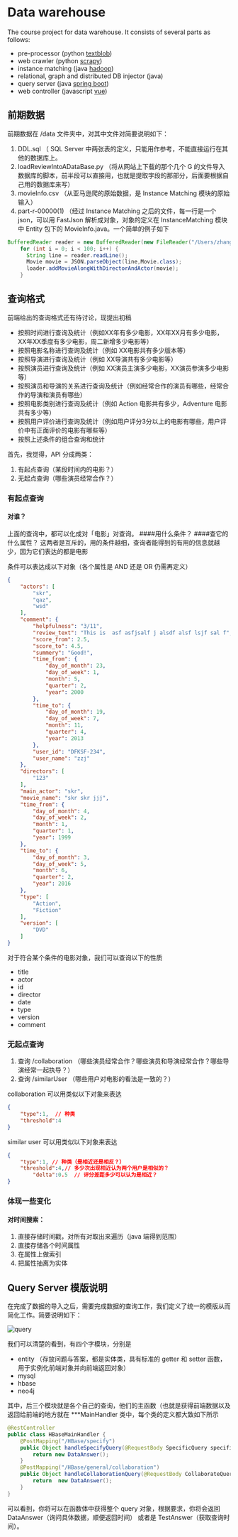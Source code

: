 # Data warehouse
The course project for data warehouse. It consists of several parts as follows:

- pre-processor (python [textblob](https://textblob.readthedocs.io/en/dev/quickstart.html#textblobs-are-like-python-strings))
- web crawler (python [scrapy](https://scrapy.org/))
- instance matching (java [hadoop](https://hadoop.apache.org/))
- relational, graph and distributed DB injector (java)
- query server (java [spring boot](https://spring.io/))
- web controller (javascript [vue](https://vuejs.org/))

## 前期数据

前期数据在 /data 文件夹中，对其中文件对简要说明如下：
1.  DDL.sql （ SQL Server 中两张表的定义，只能用作参考，不能直接运行在其他的数据库上。
2.  loadReviewIntoADataBase.py （将从网站上下载的那个几个 G 的文件导入数据库的脚本，前半段可以直接用，也就是提取字段的那部分，后面要根据自己用的数据库来写）
3.  movieInfo.csv （从亚马逊爬的原始数据，是 Instance Matching 模块的原始输入）
4.  part-r-00000(1) （经过 Instance Matching 之后的文件，每一行是一个 json，可以用 FastJson 解析成对象，对象的定义在 InstanceMatching 模块中 Entity 包下的 MovieInfo.java。一个简单的例子如下
``` java
BufferedReader reader = new BufferedReader(new FileReader("/Users/zhangzijian/Downloads/DW/part-r-00000(1)"));
    for (int i = 0; i < 100; i++) {
      String line = reader.readLine();
      Movie movie = JSON.parseObject(line,Movie.class);
      loader.addMovieAlongWithDirectorAndActor(movie);
    } 
```

## 查询格式

前端给出的查询格式还有待讨论，现提出初稿

- 按照时间进行查询及统计（例如XX年有多少电影，XX年XX月有多少电影，XX年XX季度有多少电影，周二新增多少电影等） 
- 按照电影名称进行查询及统计（例如 XX电影共有多少版本等）
- 按照导演进行查询及统计（例如 XX导演共有多少电影等）
- 按照演员进行查询及统计（例如 XX演员主演多少电影，XX演员参演多少电影等）
- 按照演员和导演的关系进行查询及统计（例如经常合作的演员有哪些，经常合作的导演和演员有哪些）
- 按照电影类别进行查询及统计（例如 Action 电影共有多少，Adventure 电影共有多少等）
- 按照用户评价进行查询及统计（例如用户评分3分以上的电影有哪些，用户评价中有正面评价的电影有哪些等）
- 按照上述条件的组合查询和统计
 

首先，我觉得，API 分成两类：
1. 有起点查询（某段时间内的电影？）
2. 无起点查询（哪些演员经常合作？）

### 有起点查询
#### 对谁？
上面的查询中，都可以化成对「电影」对查询。
####用什么条件？
####查它的什么属性？
这两者是互斥的，用的条件越细，查询者能得到的有用的信息就越少，因为它们表达的都是电影

条件可以表达成以下对象（各个属性是 AND 还是 OR 仍需再定义）
```json
{
    "actors": [
        "skr",
        "qaz",
        "wsd"
    ],
    "comment": {
        "helpfulness": "3/11",
        "review_text": "This is  asf asfjsalf j alsdf alsf lsjf sal f",
        "score_from": 2.5,
        "score_to": 4.5,
        "summery": "Good!",
        "time_from": {
            "day_of_month": 23,
            "day_of_week": 1,
            "month": 5,
            "quarter": 2,
            "year": 2000
        },
        "time_to": {
            "day_of_month": 19,
            "day_of_week": 7,
            "month": 11,
            "quarter": 4,
            "year": 2013
        },
        "user_id": "DFKSF-234",
        "user_name": "zzj"
    },
    "directors": [
        "123"
    ],
    "main_actor": "skr",
    "movie_name": "skr skr jjj",
    "time_from": {
        "day_of_month": 4,
        "day_of_week": 2,
        "month": 1,
        "quarter": 1,
        "year": 1999
    },
    "time_to": {
        "day_of_month": 3,
        "day_of_week": 5,
        "month": 6,
        "quarter": 2,
        "year": 2016
    },
    "type": [
        "Action",
        "Fiction"
    ],
    "version": [
        "DVD"
    ]
}
```
对于符合某个条件的电影对象，我们可以查询以下的性质
- title
- actor
- id
- director
- date
- type
- version
- comment
### 无起点查询
1. 查询 /collaboration （哪些演员经常合作？哪些演员和导演经常合作？哪些导演经常一起执导？）
2. 查询 /similarUser   （哪些用户对电影的看法是一致的？）

collaboration 可以用类似以下对象来表达
```json
{
	"type":1,  // 种类
	"threshold":4
}
```
similar user 可以用类似以下对象来表达
```json
{
	"type":1, // 种类（是相近还是相反？）
	"threshold":4,// 多少次出现相近认为两个用户是相似的？
        "delta":0.5  // 评分差距多少可以认为是相近？
}
```
### 体现一些变化
#### 对时间搜索：
1. 直接存储时间戳，对所有对取出来遍历（java 端得到范围）
2. 直接存储各个时间属性
3. 在属性上做索引
4. 把属性抽离为实体

## Query Server 模版说明

在完成了数据的导入之后，需要完成数据的查询工作，我们定义了统一的模版从而简化工作。简要说明如下：

![query](img/query.png)

我们可以清楚的看到，有四个字模块，分别是

- entity （存放问题与答案，都是实体类，具有标准的 getter 和 setter 函数，用于实例化前端对象并向前端返回对象）
- mysql
- hbase
- neo4j

其中，后三个模块就是各个自己的查询，他们的主函数（也就是获得前端数据以及返回给前端的地方就在 ***MainHandler 类中，每个类的定义都大致如下所示

```java
@RestController
public class HBaseMainHandler {
    @PostMapping("/HBase/specify")
    public Object handleSpecifyQuery(@RequestBody SpecificQuery specificQuery){
        return new DataAnswer();
    }
    @PostMapping("/HBase/general/collaboration")
    public Object handleCollaborationQuery(@RequestBody CollaborateQuery collaborateQuery){
        return  new DataAnswer();
    }
}
```

可以看到，你将可以在函数体中获得整个 query 对象，根据要求，你将会返回 DataAnswer（询问具体数据，顺便返回时间） 或者是 TestAnswer（获取查询时间）。